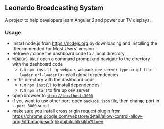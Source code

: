 ## Leonardo Broadcasting System

A project to help developers learn Angular 2 and power our TV displays.

### Usage
- Install node.js from https://nodejs.org by downloading and installing the 'Recommended For Most Users' version.
- Retrieve / clone the dashboard code to a local directory
- `WINDOWS ONLY` open a command prompt and navigate to the directory with the dashboard code 
  - run `npm install -g webpack webpack-dev-server typescript file-loader url-loader` to install global dependencies
- In the directory with the dashboard code:
  - run `npm install` to install dependencies
  - run `npm start` to fire up dev server
- open browser to [`http://localhost:3000`](http://localhost:3000)
- if you want to use other port, open `package.json` file, then change port in `--port 3000` script
- make sure you install cross origin request plugin from https://chrome.google.com/webstore/detail/allow-control-allow-origi/nlfbmbojpeacfghkpbjhddihlkkiljbi?hl=en